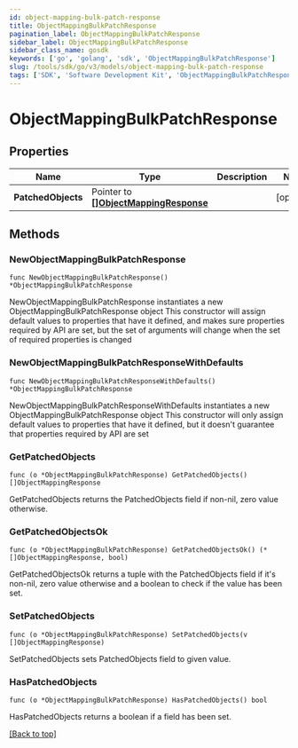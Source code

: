 ```yaml
---
id: object-mapping-bulk-patch-response
title: ObjectMappingBulkPatchResponse
pagination_label: ObjectMappingBulkPatchResponse
sidebar_label: ObjectMappingBulkPatchResponse
sidebar_class_name: gosdk
keywords: ['go', 'golang', 'sdk', 'ObjectMappingBulkPatchResponse'] 
slug: /tools/sdk/go/v3/models/object-mapping-bulk-patch-response
tags: ['SDK', 'Software Development Kit', 'ObjectMappingBulkPatchResponse']
---
```


# ObjectMappingBulkPatchResponse

## Properties

Name | Type | Description | Notes
------------ | ------------- | ------------- | -------------
**PatchedObjects** |  Pointer to [**[]ObjectMappingResponse**](object-mapping-response) |  | [optional] 

## Methods

### NewObjectMappingBulkPatchResponse

`func NewObjectMappingBulkPatchResponse() *ObjectMappingBulkPatchResponse`

NewObjectMappingBulkPatchResponse instantiates a new ObjectMappingBulkPatchResponse object
This constructor will assign default values to properties that have it defined,
and makes sure properties required by API are set, but the set of arguments
will change when the set of required properties is changed

### NewObjectMappingBulkPatchResponseWithDefaults

`func NewObjectMappingBulkPatchResponseWithDefaults() *ObjectMappingBulkPatchResponse`

NewObjectMappingBulkPatchResponseWithDefaults instantiates a new ObjectMappingBulkPatchResponse object
This constructor will only assign default values to properties that have it defined,
but it doesn't guarantee that properties required by API are set

### GetPatchedObjects

`func (o *ObjectMappingBulkPatchResponse) GetPatchedObjects() []ObjectMappingResponse`

GetPatchedObjects returns the PatchedObjects field if non-nil, zero value otherwise.

### GetPatchedObjectsOk

`func (o *ObjectMappingBulkPatchResponse) GetPatchedObjectsOk() (*[]ObjectMappingResponse, bool)`

GetPatchedObjectsOk returns a tuple with the PatchedObjects field if it's non-nil, zero value otherwise
and a boolean to check if the value has been set.

### SetPatchedObjects

`func (o *ObjectMappingBulkPatchResponse) SetPatchedObjects(v []ObjectMappingResponse)`

SetPatchedObjects sets PatchedObjects field to given value.

### HasPatchedObjects

`func (o *ObjectMappingBulkPatchResponse) HasPatchedObjects() bool`

HasPatchedObjects returns a boolean if a field has been set.


[[Back to top]](#) 


